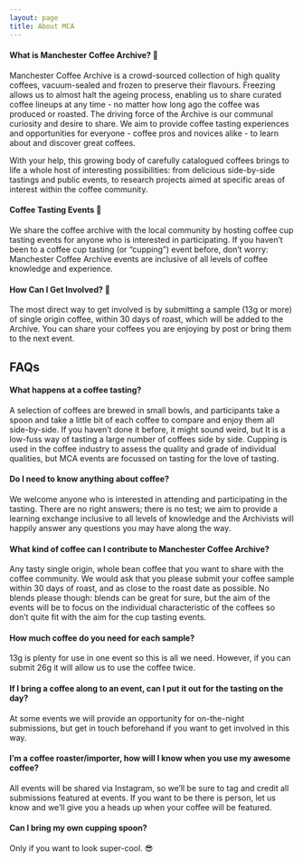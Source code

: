 ```yaml
---
layout: page
title: About MCA
---
```

#### What is Manchester Coffee Archive? 💾
Manchester Coffee Archive is a crowd-sourced collection of high quality coffees, vacuum-sealed and frozen to preserve their flavours. Freezing allows us to almost halt the ageing process, enabling us to share curated coffee lineups  at any time - no matter how long ago the coffee was produced or roasted. The driving force of the Archive is our communal curiosity and desire to share. We aim to provide coffee tasting experiences and opportunities for everyone - coffee pros and novices alike - to learn about and discover great coffees. 

With your help, this growing body of carefully catalogued coffees brings to life a whole host of interesting possibilities: from delicious side-by-side tastings and public events, to research projects aimed at specific areas of interest within the coffee community. 

#### Coffee Tasting Events 🥄
We share the coffee archive with the local community by hosting coffee cup tasting events for anyone who is interested in participating. If you haven’t been to a coffee cup tasting (or “cupping”) event before, don’t worry: Manchester Coffee Archive events are inclusive of all levels of coffee knowledge and experience. 

#### How Can I Get Involved? 👐
The most direct way to get involved is by submitting a sample (13g or more) of single origin coffee, within 30 days of roast, which will be added to the Archive. You can share your coffees you are enjoying by post or bring them to the next event.

## FAQs

#### What happens at a coffee tasting?
A selection of coffees are brewed in small bowls, and participants take a spoon and take a little bit of each coffee to compare and enjoy them all side-by-side. If you haven’t done it before, it might sound weird, but It is a low-fuss way of tasting a large number of coffees side by side. Cupping is used in the coffee industry to assess the quality and grade of individual qualities, but MCA events are focussed on tasting for the love of tasting.

#### Do I need to know anything about coffee?
We welcome anyone who is interested in attending and participating in the tasting. There are no right answers; there is no test; we aim to provide a learning exchange inclusive to all levels of knowledge and the Archivists will happily answer any questions you may have along the way.

#### What kind of coffee can I contribute to Manchester Coffee Archive?
Any tasty single origin, whole bean coffee that you want to share with the coffee community. We would ask that you please submit your coffee sample within 30 days of roast, and as close to the roast date as possible. No blends please though: blends can be great for sure, but the aim of the events will be to focus on the individual characteristic of the coffees so don’t quite fit with the aim for the cup tasting events.

#### How much coffee do you need for each sample?
13g is plenty for use in one event so this is all we need. However, if you can submit 26g it will allow us to use the coffee twice.

#### If I bring a coffee along to an event, can I put it out for the tasting on the day?
At some events we will provide an opportunity for on-the-night submissions, but get in touch beforehand if you want to get involved in this way. 

#### I’m a coffee roaster/importer, how will I know when you use my awesome coffee?
All events will be shared via Instagram, so we’ll be sure to tag and credit all submissions featured at events. If you want to be there is person, let us know and we’ll give you a heads up when your coffee will be featured.

#### Can I bring my own cupping spoon?
Only if you want to look super-cool. 😎
